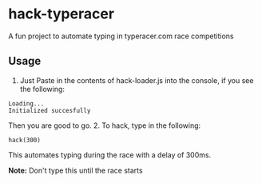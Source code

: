 # hack-typeracer
A fun project to automate typing in typeracer.com race competitions

## Usage
1. Just Paste in the contents of hack-loader.js into the console, if you see the following:
  ```
  Loading...
  Initialized succesfully
  ```
Then you are good to go.
2. To hack, type in the following:
```
hack(300)
```
This automates typing during the race with a delay of 300ms.  

**Note:** Don't type this until the race starts
